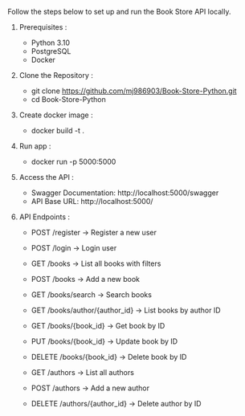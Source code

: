 Follow the steps below to set up and run the Book Store API locally.

1. Prerequisites :
    * Python 3.10
    * PostgreSQL
    * Docker

2. Clone the Repository :
    * git clone https://github.com/mj986903/Book-Store-Python.git
    * cd Book-Store-Python

3. Create docker image :
    * docker build -t <image-name> .

4. Run app :
    * docker run -p 5000:5000 <image-name>

5. Access the API :
    * Swagger Documentation: http://localhost:5000/swagger
    * API Base URL: http://localhost:5000/

6. API Endpoints :

    * POST   /register                  -> Register a new user
    * POST   /login                     -> Login user

    * GET    /books                     -> List all books with filters
    * POST   /books                     -> Add a new book
    * GET    /books/search              -> Search books
    * GET    /books/author/{author_id}  -> List books by author ID
    * GET    /books/{book_id}           -> Get book by ID
    * PUT    /books/{book_id}           -> Update book by ID
    * DELETE /books/{book_id}           -> Delete book by ID

    * GET    /authors                   -> List all authors
    * POST   /authors                   -> Add a new author
    * DELETE /authors/{author_id}       -> Delete author by ID
